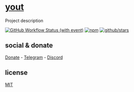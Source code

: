 # [yout]()

Project description

[![GitHub Workflow Status (with event)](https://img.shields.io/github/actions/workflow/status/brtmvdl/yout/npm-publish.yml?label=GitHub%20Actions&link=https%3A%2F%2Fgithub.com%2Fbrtmvdl%2Fyout%2Factions%2Fworkflows%2Fnpm-publish.yml)](https://github.com/brtmvdl/yout/actions/workflows/npm-publish.yml) [![npm](https://img.shields.io/npm/dw/%40brtmvdl/yout?label=NPM%20Weekly%20Downloads)](https://www.npmjs.com/package/@brtmvdl/yout) [![github/stars](https://img.shields.io/github/stars/brtmvdl/yout?style=social)](https://img.shields.io/github/stars/brtmvdl/yout?style=social) 

## social & donate

[Donate](https://link.mercadopago.com.br/brtmvdl) - [Telegram](https://t.me/+KRmg5MlqgMk0MTg5) - [Discord](https://discord.gg/2zWpWBgmPj)

## license

[MIT](./LICENSE)
